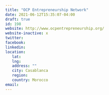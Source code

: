 ```yaml
---
title: "OCP Entrepreneurship Network"
date: 2021-06-12T15:35:07-04:00
draft: true
id: 198
website: http://www.ocpentrepreneurship.org/
website-inactive: x
twitter: 
facebook: 
linkedin: 
location: 
   lat: 
   lng: 
   address: ""
   city: Casablanca
   region: 
   country: Morocco
email: 
---
```



